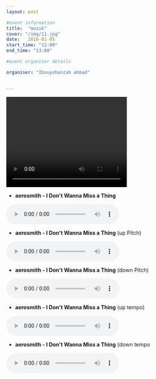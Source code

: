 ```yaml
---
layout: post

#event information
title:  "musik"
cover: "/img/11.jpg"
date:   2016-01-05
start_time: "12:00"
end_time: "13:00"

#event organiser details

organiser: "Ibnuyohanzah ahmad"


---
```


<video src="img/Aerosmith - I Don't Wanna Miss a Thing vidoe.FLV" width="320" height="240" controls="controls">
</video>

- **aerosmith - I Don't Wanna Miss a Thing**

<audio controls="controls">
  <source src="img/Aerosmith - I Don't Wanna Miss a Thing.mp3" type="audio/mpeg" /> 
</audio> 

- **aerosmith - I Don't Wanna Miss a Thing** (up Pitch)

<audio controls="controls">
  <source src="img/Aerosmith - I Don't Wanna Miss a Thing - Up Pitch.mp3" type="audio/mpeg" /> 
</audio> 

- **aerosmith - I Don't Wanna Miss a Thing** (down Pitch)

<audio controls="controls">
  <source src="img/Aerosmith - I Don't Wanna Miss a Thing - down Pitch.mp3" type="audio/mpeg" /> 
</audio> 

- **aerosmith - I Don't Wanna Miss a Thing** (up tempo)

<audio controls="controls">
  <source src="img/Aerosmith - I Don't Wanna Miss a Thing - up Tempo.mp3" type="audio/mpeg" /> 
</audio> 

- **aerosmith - I Don't Wanna Miss a Thing** (down tempo

<audio controls="controls">
  <source src="img/Aerosmith - I Don't Wanna Miss a Thing - down tempo.mp3" type="audio/mpeg" /> 
</audio> 
